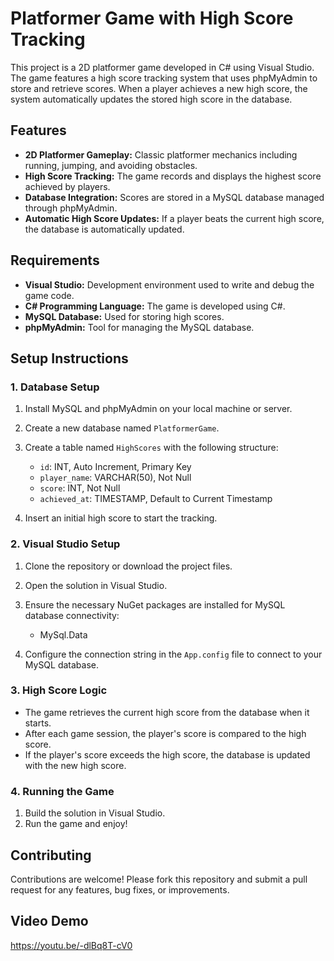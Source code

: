 # Platformer Game with High Score Tracking

This project is a 2D platformer game developed in C# using Visual Studio. The game features a high score tracking system that uses phpMyAdmin to store and retrieve scores. When a player achieves a new high score, the system automatically updates the stored high score in the database.

## Features
- **2D Platformer Gameplay:** Classic platformer mechanics including running, jumping, and avoiding obstacles.
- **High Score Tracking:** The game records and displays the highest score achieved by players.
- **Database Integration:** Scores are stored in a MySQL database managed through phpMyAdmin.
- **Automatic High Score Updates:** If a player beats the current high score, the database is automatically updated.

## Requirements
- **Visual Studio:** Development environment used to write and debug the game code.
- **C# Programming Language:** The game is developed using C#.
- **MySQL Database:** Used for storing high scores.
- **phpMyAdmin:** Tool for managing the MySQL database.

## Setup Instructions

### 1. Database Setup
1. Install MySQL and phpMyAdmin on your local machine or server.
2. Create a new database named `PlatformerGame`.
3. Create a table named `HighScores` with the following structure:

    - `id`: INT, Auto Increment, Primary Key
    - `player_name`: VARCHAR(50), Not Null
    - `score`: INT, Not Null
    - `achieved_at`: TIMESTAMP, Default to Current Timestamp

4. Insert an initial high score to start the tracking.

### 2. Visual Studio Setup
1. Clone the repository or download the project files.
2. Open the solution in Visual Studio.
3. Ensure the necessary NuGet packages are installed for MySQL database connectivity:
    - MySql.Data

4. Configure the connection string in the `App.config` file to connect to your MySQL database.

### 3. High Score Logic
- The game retrieves the current high score from the database when it starts.
- After each game session, the player's score is compared to the high score.
- If the player's score exceeds the high score, the database is updated with the new high score.

### 4. Running the Game
1. Build the solution in Visual Studio.
2. Run the game and enjoy!

## Contributing
Contributions are welcome! Please fork this repository and submit a pull request for any features, bug fixes, or improvements.

## Video Demo
https://youtu.be/-dlBq8T-cV0
